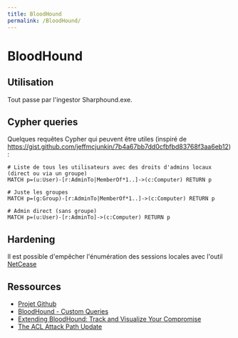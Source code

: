 ```yaml
---
title: BloodHound
permalink: /BloodHound/
---
```


# BloodHound

## Utilisation

Tout passe par l'ingestor Sharphound.exe.

## Cypher queries

Quelques requêtes Cypher qui peuvent être utiles (inspiré de https://gist.github.com/jeffmcjunkin/7b4a67bb7dd0cfbfbd83768f3aa6eb12):

``` 
# Liste de tous les utilisateurs avec des droits d'admins locaux (direct ou via un groupe)
MATCH p=(u:User)-[r:AdminTo|MemberOf*1..]->(c:Computer) RETURN p

# Juste les groupes
MATCH p=(g:Group)-[r:AdminTo|MemberOf*1..]->(c:Computer) RETURN p

# Admin direct (sans groupe)
MATCH p=(u:User)-[r:AdminTo]->(c:Computer) RETURN p
```

## Hardening

Il est possible d'empêcher l'énumération des sessions locales avec l'outil [NetCease](https://gallery.technet.microsoft.com/Net-Cease-Blocking-Net-1e8dcb5b)

## Ressources

-   [Projet Github](https://github.com/adaptivethreat/BloodHound)
-   [BloodHound - Custom Queries](http://www.securityripcord.com/blog/2016/09/28/bloodhound-custom-queries/)
-   [Extending BloodHound: Track and Visualize Your Compromise](http://porterhau5.com/blog/extending-bloodhound-track-and-visualize-your-compromise/)
-   [The ACL Attack Path Update](https://wald0.com/?p=112)
